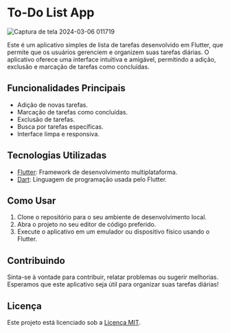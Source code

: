 # To-Do List App

![Captura de tela 2024-03-06 011719](https://github.com/edujoliver/flutter-todolist/assets/127622263/dc1c2662-f473-4c63-a18d-14badd85b767)


Este é um aplicativo simples de lista de tarefas desenvolvido em Flutter, que permite que os usuários gerenciem e organizem suas tarefas diárias. O aplicativo oferece uma interface intuitiva e amigável, permitindo a adição, exclusão e marcação de tarefas como concluídas.

## Funcionalidades Principais

- Adição de novas tarefas.
- Marcação de tarefas como concluídas.
- Exclusão de tarefas.
- Busca por tarefas específicas.
- Interface limpa e responsiva.

## Tecnologias Utilizadas

- [Flutter](https://flutter.dev/): Framework de desenvolvimento multiplataforma.
- [Dart](https://dart.dev/): Linguagem de programação usada pelo Flutter.

## Como Usar

1. Clone o repositório para o seu ambiente de desenvolvimento local.
2. Abra o projeto no seu editor de código preferido.
3. Execute o aplicativo em um emulador ou dispositivo físico usando o Flutter.

## Contribuindo

Sinta-se à vontade para contribuir, relatar problemas ou sugerir melhorias. Esperamos que este aplicativo seja útil para organizar suas tarefas diárias!

## Licença

Este projeto está licenciado sob a [Licença MIT](LICENSE).
